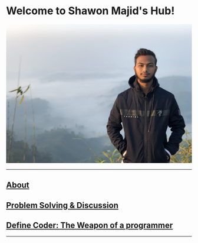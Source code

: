 # Welcome to Shawon Majid's Hub!

![My Photo](IMG_3988.jpg)<br/>

***
## [About](https://shawon-majid.github.io/about)

## [Problem Solving & Discussion](https://shawon-majid.github.io/ProblemSolvingDiscussion)

## [Define Coder: The Weapon of a programmer](https://definecoder.github.io/)

***


